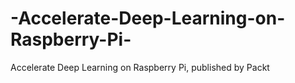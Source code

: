 # -Accelerate-Deep-Learning-on-Raspberry-Pi-
Accelerate Deep Learning on Raspberry Pi, published by Packt
